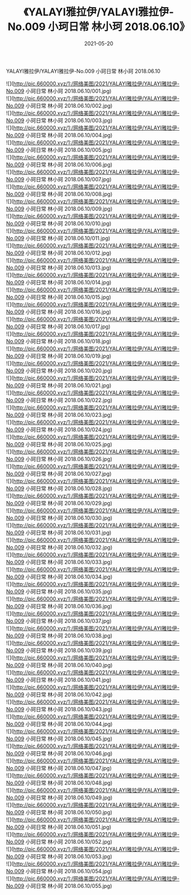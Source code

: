 ﻿---
layout: post
title:  《YALAYI雅拉伊/YALAYI雅拉伊-No.009 小珂日常 林小珂 2018.06.10》
date:   2021-05-20
img: http://pic.660000.xyz/1:/网络美图/2021/YALAYI雅拉伊/YALAYI雅拉伊-No.009 小珂日常 林小珂 2018.06.10/000.jpg
categories: [美女, 清纯, 唯美]
---

YALAYI雅拉伊/YALAYI雅拉伊-No.009 小珂日常 林小珂 2018.06.10

 ![](http://pic.660000.xyz/1:/网络美图/2021/YALAYI雅拉伊/YALAYI雅拉伊-No.009 小珂日常 林小珂 2018.06.10/001.jpg) <br>![](http://pic.660000.xyz/1:/网络美图/2021/YALAYI雅拉伊/YALAYI雅拉伊-No.009 小珂日常 林小珂 2018.06.10/002.jpg) <br>![](http://pic.660000.xyz/1:/网络美图/2021/YALAYI雅拉伊/YALAYI雅拉伊-No.009 小珂日常 林小珂 2018.06.10/003.jpg) <br>![](http://pic.660000.xyz/1:/网络美图/2021/YALAYI雅拉伊/YALAYI雅拉伊-No.009 小珂日常 林小珂 2018.06.10/004.jpg) <br>![](http://pic.660000.xyz/1:/网络美图/2021/YALAYI雅拉伊/YALAYI雅拉伊-No.009 小珂日常 林小珂 2018.06.10/005.jpg) <br>![](http://pic.660000.xyz/1:/网络美图/2021/YALAYI雅拉伊/YALAYI雅拉伊-No.009 小珂日常 林小珂 2018.06.10/006.jpg) <br>![](http://pic.660000.xyz/1:/网络美图/2021/YALAYI雅拉伊/YALAYI雅拉伊-No.009 小珂日常 林小珂 2018.06.10/007.jpg) <br>![](http://pic.660000.xyz/1:/网络美图/2021/YALAYI雅拉伊/YALAYI雅拉伊-No.009 小珂日常 林小珂 2018.06.10/008.jpg) <br>![](http://pic.660000.xyz/1:/网络美图/2021/YALAYI雅拉伊/YALAYI雅拉伊-No.009 小珂日常 林小珂 2018.06.10/009.jpg) <br>![](http://pic.660000.xyz/1:/网络美图/2021/YALAYI雅拉伊/YALAYI雅拉伊-No.009 小珂日常 林小珂 2018.06.10/010.jpg) <br>![](http://pic.660000.xyz/1:/网络美图/2021/YALAYI雅拉伊/YALAYI雅拉伊-No.009 小珂日常 林小珂 2018.06.10/011.jpg) <br>![](http://pic.660000.xyz/1:/网络美图/2021/YALAYI雅拉伊/YALAYI雅拉伊-No.009 小珂日常 林小珂 2018.06.10/012.jpg) <br>![](http://pic.660000.xyz/1:/网络美图/2021/YALAYI雅拉伊/YALAYI雅拉伊-No.009 小珂日常 林小珂 2018.06.10/013.jpg) <br>![](http://pic.660000.xyz/1:/网络美图/2021/YALAYI雅拉伊/YALAYI雅拉伊-No.009 小珂日常 林小珂 2018.06.10/014.jpg) <br>![](http://pic.660000.xyz/1:/网络美图/2021/YALAYI雅拉伊/YALAYI雅拉伊-No.009 小珂日常 林小珂 2018.06.10/015.jpg) <br>![](http://pic.660000.xyz/1:/网络美图/2021/YALAYI雅拉伊/YALAYI雅拉伊-No.009 小珂日常 林小珂 2018.06.10/016.jpg) <br>![](http://pic.660000.xyz/1:/网络美图/2021/YALAYI雅拉伊/YALAYI雅拉伊-No.009 小珂日常 林小珂 2018.06.10/017.jpg) <br>![](http://pic.660000.xyz/1:/网络美图/2021/YALAYI雅拉伊/YALAYI雅拉伊-No.009 小珂日常 林小珂 2018.06.10/018.jpg) <br>![](http://pic.660000.xyz/1:/网络美图/2021/YALAYI雅拉伊/YALAYI雅拉伊-No.009 小珂日常 林小珂 2018.06.10/019.jpg) <br>![](http://pic.660000.xyz/1:/网络美图/2021/YALAYI雅拉伊/YALAYI雅拉伊-No.009 小珂日常 林小珂 2018.06.10/020.jpg) <br>![](http://pic.660000.xyz/1:/网络美图/2021/YALAYI雅拉伊/YALAYI雅拉伊-No.009 小珂日常 林小珂 2018.06.10/021.jpg) <br>![](http://pic.660000.xyz/1:/网络美图/2021/YALAYI雅拉伊/YALAYI雅拉伊-No.009 小珂日常 林小珂 2018.06.10/022.jpg) <br>![](http://pic.660000.xyz/1:/网络美图/2021/YALAYI雅拉伊/YALAYI雅拉伊-No.009 小珂日常 林小珂 2018.06.10/023.jpg) <br>![](http://pic.660000.xyz/1:/网络美图/2021/YALAYI雅拉伊/YALAYI雅拉伊-No.009 小珂日常 林小珂 2018.06.10/024.jpg) <br>![](http://pic.660000.xyz/1:/网络美图/2021/YALAYI雅拉伊/YALAYI雅拉伊-No.009 小珂日常 林小珂 2018.06.10/025.jpg) <br>![](http://pic.660000.xyz/1:/网络美图/2021/YALAYI雅拉伊/YALAYI雅拉伊-No.009 小珂日常 林小珂 2018.06.10/026.jpg) <br>![](http://pic.660000.xyz/1:/网络美图/2021/YALAYI雅拉伊/YALAYI雅拉伊-No.009 小珂日常 林小珂 2018.06.10/027.jpg) <br>![](http://pic.660000.xyz/1:/网络美图/2021/YALAYI雅拉伊/YALAYI雅拉伊-No.009 小珂日常 林小珂 2018.06.10/028.jpg) <br>![](http://pic.660000.xyz/1:/网络美图/2021/YALAYI雅拉伊/YALAYI雅拉伊-No.009 小珂日常 林小珂 2018.06.10/029.jpg) <br>![](http://pic.660000.xyz/1:/网络美图/2021/YALAYI雅拉伊/YALAYI雅拉伊-No.009 小珂日常 林小珂 2018.06.10/030.jpg) <br>![](http://pic.660000.xyz/1:/网络美图/2021/YALAYI雅拉伊/YALAYI雅拉伊-No.009 小珂日常 林小珂 2018.06.10/031.jpg) <br>![](http://pic.660000.xyz/1:/网络美图/2021/YALAYI雅拉伊/YALAYI雅拉伊-No.009 小珂日常 林小珂 2018.06.10/032.jpg) <br>![](http://pic.660000.xyz/1:/网络美图/2021/YALAYI雅拉伊/YALAYI雅拉伊-No.009 小珂日常 林小珂 2018.06.10/033.jpg) <br>![](http://pic.660000.xyz/1:/网络美图/2021/YALAYI雅拉伊/YALAYI雅拉伊-No.009 小珂日常 林小珂 2018.06.10/034.jpg) <br>![](http://pic.660000.xyz/1:/网络美图/2021/YALAYI雅拉伊/YALAYI雅拉伊-No.009 小珂日常 林小珂 2018.06.10/035.jpg) <br>![](http://pic.660000.xyz/1:/网络美图/2021/YALAYI雅拉伊/YALAYI雅拉伊-No.009 小珂日常 林小珂 2018.06.10/036.jpg) <br>![](http://pic.660000.xyz/1:/网络美图/2021/YALAYI雅拉伊/YALAYI雅拉伊-No.009 小珂日常 林小珂 2018.06.10/037.jpg) <br>![](http://pic.660000.xyz/1:/网络美图/2021/YALAYI雅拉伊/YALAYI雅拉伊-No.009 小珂日常 林小珂 2018.06.10/038.jpg) <br>![](http://pic.660000.xyz/1:/网络美图/2021/YALAYI雅拉伊/YALAYI雅拉伊-No.009 小珂日常 林小珂 2018.06.10/039.jpg) <br>![](http://pic.660000.xyz/1:/网络美图/2021/YALAYI雅拉伊/YALAYI雅拉伊-No.009 小珂日常 林小珂 2018.06.10/040.jpg) <br>![](http://pic.660000.xyz/1:/网络美图/2021/YALAYI雅拉伊/YALAYI雅拉伊-No.009 小珂日常 林小珂 2018.06.10/041.jpg) <br>![](http://pic.660000.xyz/1:/网络美图/2021/YALAYI雅拉伊/YALAYI雅拉伊-No.009 小珂日常 林小珂 2018.06.10/042.jpg) <br>![](http://pic.660000.xyz/1:/网络美图/2021/YALAYI雅拉伊/YALAYI雅拉伊-No.009 小珂日常 林小珂 2018.06.10/043.jpg) <br>![](http://pic.660000.xyz/1:/网络美图/2021/YALAYI雅拉伊/YALAYI雅拉伊-No.009 小珂日常 林小珂 2018.06.10/044.jpg) <br>![](http://pic.660000.xyz/1:/网络美图/2021/YALAYI雅拉伊/YALAYI雅拉伊-No.009 小珂日常 林小珂 2018.06.10/045.jpg) <br>![](http://pic.660000.xyz/1:/网络美图/2021/YALAYI雅拉伊/YALAYI雅拉伊-No.009 小珂日常 林小珂 2018.06.10/046.jpg) <br>![](http://pic.660000.xyz/1:/网络美图/2021/YALAYI雅拉伊/YALAYI雅拉伊-No.009 小珂日常 林小珂 2018.06.10/047.jpg) <br>![](http://pic.660000.xyz/1:/网络美图/2021/YALAYI雅拉伊/YALAYI雅拉伊-No.009 小珂日常 林小珂 2018.06.10/048.jpg) <br>![](http://pic.660000.xyz/1:/网络美图/2021/YALAYI雅拉伊/YALAYI雅拉伊-No.009 小珂日常 林小珂 2018.06.10/049.jpg) <br>![](http://pic.660000.xyz/1:/网络美图/2021/YALAYI雅拉伊/YALAYI雅拉伊-No.009 小珂日常 林小珂 2018.06.10/050.jpg) <br>![](http://pic.660000.xyz/1:/网络美图/2021/YALAYI雅拉伊/YALAYI雅拉伊-No.009 小珂日常 林小珂 2018.06.10/051.jpg) <br>![](http://pic.660000.xyz/1:/网络美图/2021/YALAYI雅拉伊/YALAYI雅拉伊-No.009 小珂日常 林小珂 2018.06.10/052.jpg) <br>![](http://pic.660000.xyz/1:/网络美图/2021/YALAYI雅拉伊/YALAYI雅拉伊-No.009 小珂日常 林小珂 2018.06.10/053.jpg) <br>![](http://pic.660000.xyz/1:/网络美图/2021/YALAYI雅拉伊/YALAYI雅拉伊-No.009 小珂日常 林小珂 2018.06.10/054.jpg) <br>![](http://pic.660000.xyz/1:/网络美图/2021/YALAYI雅拉伊/YALAYI雅拉伊-No.009 小珂日常 林小珂 2018.06.10/055.jpg) <br>